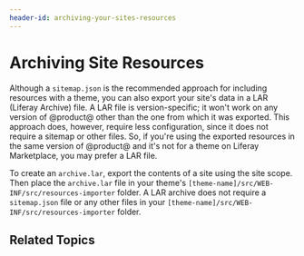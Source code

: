 ```yaml
---
header-id: archiving-your-sites-resources
---
```


# Archiving Site Resources

Although a `sitemap.json` is the recommended approach for including resources 
with a theme, you can also export your site's data in a LAR (Liferay Archive) 
file. A LAR file is version-specific; it won't work on any version of 
@product@ other than the one from which it was exported. This approach does, 
however, require less configuration, since it does not require a sitemap or 
other files. So, if you're using the exported resources in the same version of 
@product@ and it's not for a theme on Liferay Marketplace, you may prefer a LAR 
file. 

To create an `archive.lar`, export the contents of a site using the site scope. 
Then place the `archive.lar` file in your theme's 
`[theme-name]/src/WEB-INF/src/resources-importer` folder. A LAR archive does not 
require a `sitemap.json` file or any other files in your 
`[theme-name]/src/WEB-INF/src/resources-importer` folder. 

## Related Topics
